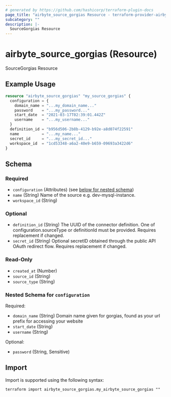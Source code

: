 ```yaml
---
# generated by https://github.com/hashicorp/terraform-plugin-docs
page_title: "airbyte_source_gorgias Resource - terraform-provider-airbyte"
subcategory: ""
description: |-
  SourceGorgias Resource
---
```


# airbyte_source_gorgias (Resource)

SourceGorgias Resource

## Example Usage

```terraform
resource "airbyte_source_gorgias" "my_source_gorgias" {
  configuration = {
    domain_name = "...my_domain_name..."
    password    = "...my_password..."
    start_date  = "2021-03-17T02:39:01.442Z"
    username    = "...my_username..."
  }
  definition_id = "b956d506-2b8b-4129-b92e-a8d074f22591"
  name          = "...my_name..."
  secret_id     = "...my_secret_id..."
  workspace_id  = "1cd53348-a6a2-40e9-b659-09693a3422d6"
}
```

<!-- schema generated by tfplugindocs -->
## Schema

### Required

- `configuration` (Attributes) (see [below for nested schema](#nestedatt--configuration))
- `name` (String) Name of the source e.g. dev-mysql-instance.
- `workspace_id` (String)

### Optional

- `definition_id` (String) The UUID of the connector definition. One of configuration.sourceType or definitionId must be provided. Requires replacement if changed.
- `secret_id` (String) Optional secretID obtained through the public API OAuth redirect flow. Requires replacement if changed.

### Read-Only

- `created_at` (Number)
- `source_id` (String)
- `source_type` (String)

<a id="nestedatt--configuration"></a>
### Nested Schema for `configuration`

Required:

- `domain_name` (String) Domain name given for gorgias, found as your url prefix for accessing your website
- `start_date` (String)
- `username` (String)

Optional:

- `password` (String, Sensitive)

## Import

Import is supported using the following syntax:

```shell
terraform import airbyte_source_gorgias.my_airbyte_source_gorgias ""
```
